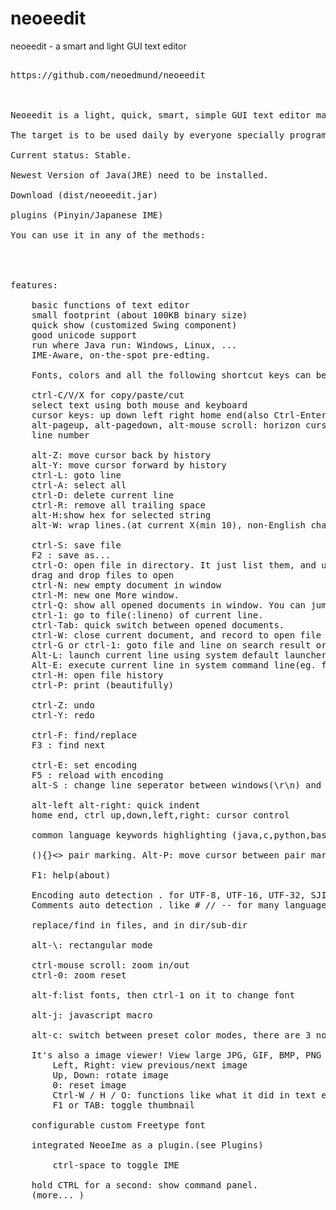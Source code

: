 neoeedit
========

neoeedit - a smart and light GUI text editor

<pre>

https://github.com/neoedmund/neoeedit



Neoeedit is a light, quick, smart, simple GUI text editor mainly written in Java. Size is only about 100KB(Jar File).

The target is to be used daily by everyone specially programmers.

Current status: Stable.

Newest Version of Java(JRE) need to be installed.

Download (dist/neoeedit.jar)

plugins (Pinyin/Japanese IME)

You can use it in any of the methods:




features:

    basic functions of text editor
    small footprint (about 100KB binary size)
    quick show (customized Swing component)
    good unicode support
    run where Java run: Windows, Linux, ...
    IME-Aware, on-the-spot pre-edting.

    Fonts, colors and all the following shortcut keys can be configured by editing config file(user's-home-dir/.neoeedit/data.py.verX)
    
    ctrl-C/V/X for copy/paste/cut
    select text using both mouse and keyboard
    cursor keys: up down left right home end(also Ctrl-Enter) pageup pagedown
    alt-pageup, alt-pagedown, alt-mouse scroll: horizon cursor movement
    line number

    alt-Z: move cursor back by history
    alt-Y: move cursor forward by history
    ctrl-L: goto line
    ctrl-A: select all
    ctrl-D: delete current line
    ctrl-R: remove all trailing space
    alt-H:show hex for selected string
    alt-W: wrap lines.(at current X(min 10), non-English character's width calculated as two.)

    ctrl-S: save file
    F2 : save as...
    ctrl-O: open file in directory. It just list them, and use ctrl-G to open one of them.
    drag and drop files to open
    ctrl-N: new empty document in window
    ctrl-M: new one More window.
    ctrl-Q: show all opened documents in window. You can jump to one of them by press ctrl-1 over it.
    ctrl-1: go to file(:lineno) of current line.
    ctrl-Tab: quick switch between opened documents.
    ctrl-W: close current document, and record to open file history.
    ctrl-G or ctrl-1: goto file and line on search result or file by name or document in the window by name.
    Alt-L: launch current line using system default launcher(for file, executable, text, or URL).
    Alt-E: execute current line in system command line(eg. for windows, try "cmd /c dir").
    ctrl-H: open file history
    ctrl-P: print (beautifully)

    ctrl-Z: undo
    ctrl-Y: redo

    ctrl-F: find/replace
    F3 : find next

    ctrl-E: set encoding
    F5 : reload with encoding
    alt-S : change line seperator between windows(\r\n) and unix(\n)

    alt-left alt-right: quick indent
    home end, ctrl up,down,left,right: cursor control

    common language keywords highlighting (java,c,python,basic, 500+ words)

    (){}<> pair marking. Alt-P: move cursor between pair marks.

    F1: help(about)

    Encoding auto detection . for UTF-8, UTF-16, UTF-32, SJIS, GBK. Good unicode support.
    Comments auto detection . like # // -- for many languages.

    replace/find in files, and in dir/sub-dir

    alt-\: rectangular mode

    ctrl-mouse scroll: zoom in/out
    ctrl-0: zoom reset

    alt-f:list fonts, then ctrl-1 on it to change font

    alt-j: javascript macro

    alt-c: switch between preset color modes, there are 3 now: White, Black, Blue.

    It's also a image viewer! View large JPG, GIF, BMP, PNG images easily.
        Left, Right: view previous/next image
        Up, Down: rotate image
        0: reset image
        Ctrl-W / H / O: functions like what it did in text editor mode
        F1 or TAB: toggle thumbnail

    configurable custom Freetype font

    integrated NeoeIme as a plugin.(see Plugins)

        ctrl-space to toggle IME

    hold CTRL for a second: show command panel.
    (more... )

</pre>
